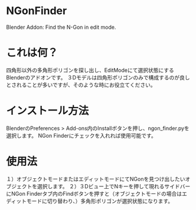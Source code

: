 # NGonFinder
Blender Addon: Find the N-Gon in edit mode.

# これは何？
四角形以外の多角形ポリゴンを探し出し、EditModeにて選択状態にするBlenderのアドオンです。
３Dモデルは四角形ポリゴンのみで構成するのが良しとされることが多いですが、そのような時にお役立てください。

# インストール方法
BlenderのPreferences > Add-ons内のInstallボタンを押し、ngon_finder.pyを選択します。
NGon Finderにチェックを入れれば使用可能です。

# 使用法
１）オブジェクトモードまたはエディットモードにてNGonを見つけ出したいオブジェクトを選択します。
２）３Dビュー上でNキーを押して現れるサイドバーにNGon Finderタブ内のFindボタンを押すと（オブジェクトモードの場合はエディットモードに切り替わり、）多角形ポリゴンが選択状態になります。
